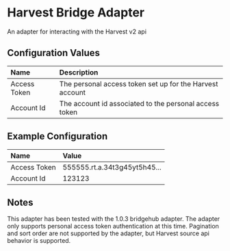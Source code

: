 # Harvest Bridge Adapter
An adapter for interacting with the Harvest v2 api

## Configuration Values
| Name                    | Description |
| :---------------------- | :------------------------- |
| Access Token            | The personal access token set up for the Harvest account |
| Account Id              | The account id associated to the personal access token |

## Example Configuration
| Name | Value |
| :---- | :--- |
| Access Token | 555555.rt.a.34t3g45yt5h45... |
| Account Id   | 123123 |

## Notes
This adapter has been tested with the 1.0.3 bridgehub adapter.
The adapter only supports personal access token authentication at this time.
Pagination and sort order are not supported by the adapter, but Harvest source api behavior is supported.
